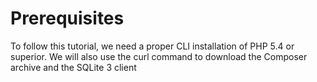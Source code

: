 # Prerequisites

To follow this tutorial, we need a proper CLI installation of PHP 5.4 or superior. We will also use the curl command to download the Composer archive and the SQLite 3 client
